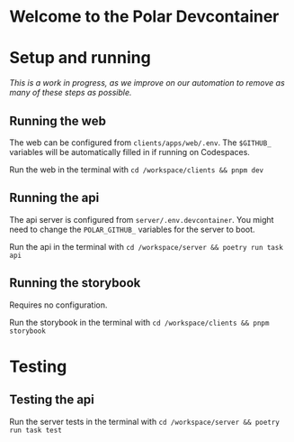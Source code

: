 # Welcome to the Polar Devcontainer

# Setup and running

_This is a work in progress, as we improve on our automation to remove as many of these steps as possible._

## Running the web

The web can be configured from `clients/apps/web/.env`. The `$GITHUB_` variables will be automatically filled in if running on Codespaces.

Run the web in the terminal with `cd /workspace/clients && pnpm dev`

## Running the api

The api server is configured from `server/.env.devcontainer`. You might need to change the `POLAR_GITHUB_` variables for the server to boot.

Run the api in the terminal with `cd /workspace/server && poetry run task api`

## Running the storybook

Requires no configuration.

Run the storybook in the terminal with `cd /workspace/clients && pnpm storybook`


# Testing

## Testing the api

Run the server tests in the terminal with `cd /workspace/server && poetry run task test`